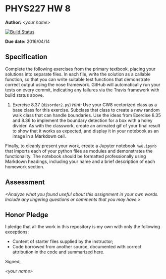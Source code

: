 # PHYS227 HW 8

**Author:** _\<your name\>_

[![Build Status](https://travis-ci.org/chapman-phys227-2016s/hw-8-YOURNAME.svg?branch=master)](https://travis-ci.org/chapman-phys227-2016s/hw-8-YOURNAME)

**Due date:** 2016/04/14

## Specification

Complete the following exercises from the primary textbook, placing your solutions into separate files. In each file, write the solution as a callable function, so that you can write suitable test functions that demonstrate correct output using the nose framework. GitHub will automatically run your tests on every commit, indicating any failures via the Travis framework with build status above.

1. Exercise 8.37 (```disorder2.py```) *Hint:* Use your CW8 vectorized class as a base class for this exercise.  Subclass that class to create a new random walk class that can handle boundaries.  Use the ideas from Exercise 8.35 and 8.36 to implement the boundary detection for a box with a holey divider.  As with the classwork, create an animated gif of your final result to show that it works as expected, and display it in your notebook as an image in a Markdown cell.

Finally, to cleanly present your work, create a Jupyter notebook ```hw8.ipynb``` that imports each of your python files as modules and demonstrates the functionality. The notebook should be formatted professionally using Markdown headings, including your name and a brief description of each homework section.

## Assessment

_\<Analyze what you found useful about this assignment in your own words. Include any lingering questions or comments that you may have.\>_

## Honor Pledge

I pledge that all the work in this repository is my own with only the following exceptions:

* Content of starter files supplied by the instructor;
* Code borrowed from another source, documented with correct attribution in the code and summarized here.

Signed,

_\<your name\>_
